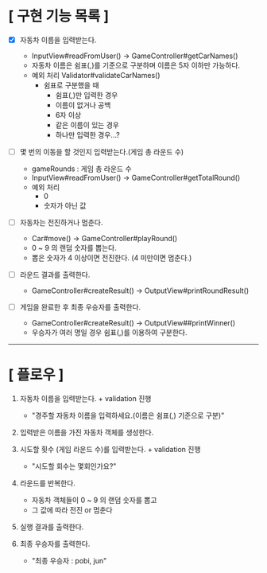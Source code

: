 # [ 구현 기능 목록 ]
- [X] 자동차 이름을 입력받는다. 
  - InputView#readFromUser() -> GameController#getCarNames()
  - 자동차 이름은 쉼표(,)를 기준으로 구분하며 이름은 5자 이하만 가능하다.
  - 예외 처리 Validator#validateCarNames()
    - 쉼표로 구분했을 때 
      - 쉼표(,)만 입력한 경우
      - 이름이 없거나 공백
      - 6자 이상
      - 같은 이름이 있는 경우
      - 하나만 입력한 경우...?


- [ ] 몇 번의 이동을 할 것인지 입력받는다.(게임 총 라운드 수)
  - gameRounds : 게임 총 라운드 수 
  - InputView#readFromUser() -> GameController#getTotalRound()
  - 예외 처리
    - 0
    - 숫자가 아닌 값


- [ ] 자동차는 전진하거나 멈춘다. 
  - Car#move() -> GameController#playRound()
  - 0 ~ 9 의 랜덤 숫자를 뽑는다.
  - 뽑은 숫자가 4 이상이면 전진한다. (4 미만이면 멈춘다.)
    

- [ ] 라운드 결과를 출력한다. 
  - GameController#createResult() -> OutputView#printRoundResult()


- [ ] 게임을 완료한 후 최종 우승자를 출력한다.
  - GameController#createResult() -> OutputView##printWinner()
  - 우승자가 여러 명일 경우 쉼표(,)를 이용하여 구분한다.

---
# [ 플로우 ]
1. 자동차 이름을 입력받는다. + validation 진행
   - "경주할 자동차 이름을 입력하세요.(이름은 쉼표(,) 기준으로 구분)"
   

2. 입력받은 이름을 가진 자동차 객체를 생성한다.

   
3. 시도할 횟수 (게임 라운드 수)를 입력받는다. + validation 진행
   - "시도할 회수는 몇회인가요?"


4. 라운드를 반복한다. 
   - 자동차 객체들이 0 ~ 9 의 랜덤 숫자를 뽑고
   - 그 값에 따라 전진 or 멈춘다
   

5. 실행 결과를 출력한다.
   

6. 최종 우승자를 출력한다.
   - "최종 우승자 : pobi, jun"